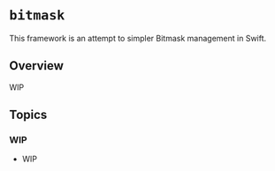 # ``bitmask``

This framework is an attempt to simpler Bitmask management in Swift.

## Overview

WIP

## Topics

### WIP

- WIP
